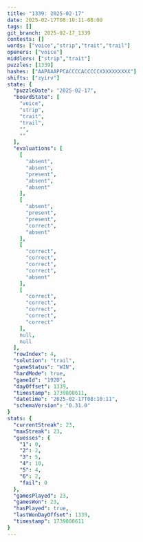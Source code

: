 ```yaml
---
title: "1339: 2025-02-17"
date: 2025-02-17T08:10:11-08:00
tags: []
git_branch: 2025-02-17_1339
contests: []
words: ["voice","strip","trait","trail"]
openers: ["voice"]
middlers: ["strip","trait"]
puzzles: [1339]
hashes: ["AAPAAAPPCACCCCACCCCCXXXXXXXXXX"]
shifts: ["zyirv"]
state: {
  "puzzleDate": "2025-02-17",
  "boardState": [
    "voice",
    "strip",
    "trait",
    "trail",
    "",
    ""
  ],
  "evaluations": [
    [
      "absent",
      "absent",
      "present",
      "absent",
      "absent"
    ],
    [
      "absent",
      "present",
      "present",
      "correct",
      "absent"
    ],
    [
      "correct",
      "correct",
      "correct",
      "correct",
      "absent"
    ],
    [
      "correct",
      "correct",
      "correct",
      "correct",
      "correct"
    ],
    null,
    null
  ],
  "rowIndex": 4,
  "solution": "trail",
  "gameStatus": "WIN",
  "hardMode": true,
  "gameId": "1920",
  "dayOffset": 1339,
  "timestamp": 1739808611,
  "datetime": "2025-02-17T08:10:11",
  "schemaVersion": "0.31.0"
}
stats: {
  "currentStreak": 23,
  "maxStreak": 23,
  "guesses": {
    "1": 0,
    "2": 2,
    "3": 5,
    "4": 10,
    "5": 4,
    "6": 2,
    "fail": 0
  },
  "gamesPlayed": 23,
  "gamesWon": 23,
  "hasPlayed": true,
  "lastWonDayOffset": 1339,
  "timestamp": 1739808611
}
---
```

<!-- more -->
